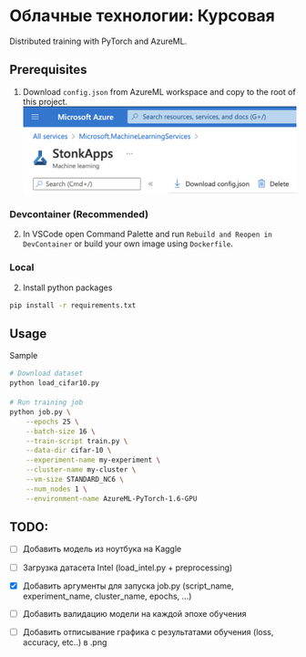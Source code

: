 # Облачные технологии: Курсовая
Distributed training with PyTorch and AzureML.

## Prerequisites

1. Download ```config.json``` from AzureML workspace and copy to the root of this project.
![](res/azure_config.png)

### Devcontainer (Recommended)
2. In VSCode open Command Palette and run ```Rebuild and Reopen in DevContainer``` or build your own image using ```Dockerfile```.

### Local
2. Install python packages
```bash
pip install -r requirements.txt
```

## Usage
Sample
```bash
# Download dataset
python load_cifar10.py

# Run training job
python job.py \
    --epochs 25 \
    --batch-size 16 \
    --train-script train.py \
    --data-dir cifar-10 \
    --experiment-name my-experiment \
    --cluster-name my-cluster \
    --vm-size STANDARD_NC6 \
    --num_nodes 1 \
    --environment-name AzureML-PyTorch-1.6-GPU
```

## TODO:
- [ ] Добавить модель из ноутбука на Kaggle
- [ ] Загрузка датасета Intel (load_intel.py + preprocessing)
- [x] Добавить аргументы для запуска job.py (script_name, experiment_name, cluster_name, epochs, ...)
- [ ] Добавить валидацию модели на каждой эпохе обучения
- [ ] Добавить отписывание графика с результатами обучения (loss, accuracy, etc..) в .png

